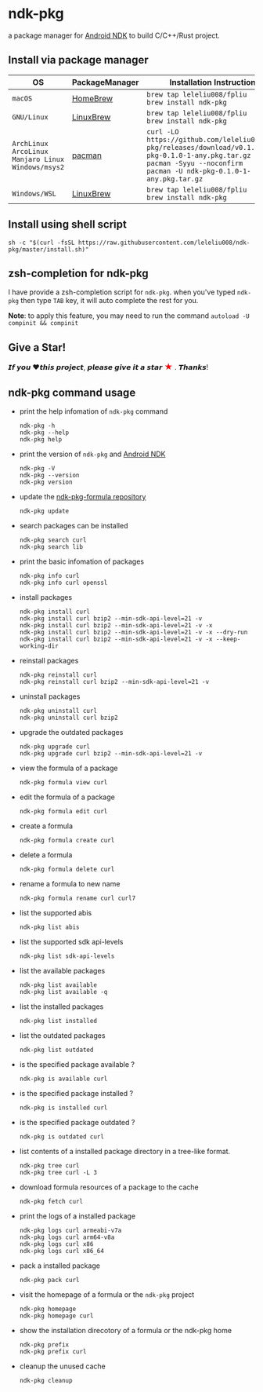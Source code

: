 # ndk-pkg
a package manager for [Android NDK](https://developer.android.google.cn/ndk) to build C/C++/Rust project.

## Install via package manager

|OS|PackageManager|Installation Instructions|
|-|-|-|
|`macOS`|[HomeBrew](http://blog.fpliu.com/it/os/macOS/software/HomeBrew)|`brew tap leleliu008/fpliu`<br>`brew install ndk-pkg`|
|`GNU/Linux`|[LinuxBrew](http://blog.fpliu.com/it/software/LinuxBrew)|`brew tap leleliu008/fpliu`<br>`brew install ndk-pkg`|
|`ArchLinux`<br>`ArcoLinux`<br>`Manjaro Linux`<br>`Windows/msys2`|[pacman](http://blog.fpliu.com/it/software/pacman)|`curl -LO https://github.com/leleliu008/ndk-pkg/releases/download/v0.1.0/ndk-pkg-0.1.0-1-any.pkg.tar.gz`<br>`pacman -Syyu --noconfirm`<br>`pacman -U ndk-pkg-0.1.0-1-any.pkg.tar.gz`|
|`Windows/WSL`|[LinuxBrew](http://blog.fpliu.com/it/software/LinuxBrew)|`brew tap leleliu008/fpliu`<br>`brew install ndk-pkg`|

## Install using shell script
```
sh -c "$(curl -fsSL https://raw.githubusercontent.com/leleliu008/ndk-pkg/master/install.sh)"
```

## zsh-completion for ndk-pkg
I have provide a zsh-completion script for `ndk-pkg`. when you've typed `ndk-pkg` then type `TAB` key, it will auto complete the rest for you.

**Note**: to apply this feature, you may need to run the command `autoload -U compinit && compinit`


## Give a Star!
𝙄𝙛 𝙮𝙤𝙪 ❤𝙩𝙝𝙞𝙨 𝙥𝙧𝙤𝙟𝙚𝙘𝙩, 𝙥𝙡𝙚𝙖𝙨𝙚 𝙜𝙞𝙫𝙚 𝙞𝙩 𝙖 𝙨𝙩𝙖𝙧 <span style='color:red;font-size:1.2em'>★</span> . 𝙏𝙝𝙖𝙣𝙠𝙨!


## ndk-pkg command usage
*   print the help infomation of `ndk-pkg` command
        
        ndk-pkg -h
        ndk-pkg --help
        ndk-pkg help
        
*   print the version of `ndk-pkg` and [Android NDK](https://developer.android.google.cn/ndk)
        
        ndk-pkg -V
        ndk-pkg --version
        ndk-pkg version
        
*   update the [ndk-pkg-formula repository](https://github.com/leleliu008/ndk-pkg-formula)
        
        ndk-pkg update
        
*   search packages can be installed
        
        ndk-pkg search curl
        ndk-pkg search lib
        
*   print the basic infomation of packages
        
        ndk-pkg info curl
        ndk-pkg info curl openssl
        
*   install packages
        
        ndk-pkg install curl
        ndk-pkg install curl bzip2 --min-sdk-api-level=21 -v
        ndk-pkg install curl bzip2 --min-sdk-api-level=21 -v -x
        ndk-pkg install curl bzip2 --min-sdk-api-level=21 -v -x --dry-run
        ndk-pkg install curl bzip2 --min-sdk-api-level=21 -v -x --keep-working-dir
        
*   reinstall packages
        
        ndk-pkg reinstall curl
        ndk-pkg reinstall curl bzip2 --min-sdk-api-level=21 -v
        
*   uninstall packages
        
        ndk-pkg uninstall curl
        ndk-pkg uninstall curl bzip2
        
*   upgrade the outdated packages
        
        ndk-pkg upgrade curl
        ndk-pkg upgrade curl bzip2 --min-sdk-api-level=21 -v
        
*   view the formula of a package
        
        ndk-pkg formula view curl
        
*   edit the formula of a package
        
        ndk-pkg formula edit curl
        
*   create a formula
        
        ndk-pkg formula create curl
        
*   delete a formula
        
        ndk-pkg formula delete curl
        
*   rename a formula to new name
        
        ndk-pkg formula rename curl curl7
        
*   list the supported abis
        
        ndk-pkg list abis
        
*   list the supported sdk api-levels
        
        ndk-pkg list sdk-api-levels
        
*   list the available packages
        
        ndk-pkg list available
        ndk-pkg list available -q
        
*   list the installed packages
        
        ndk-pkg list installed
        
*   list the outdated packages
        
        ndk-pkg list outdated
        
*   is the specified package available ?
        
        ndk-pkg is available curl
        
*   is the specified package installed ?
        
        ndk-pkg is installed curl
        
*   is the specified package outdated ?
        
        ndk-pkg is outdated curl
        
*   list contents of a installed package directory in a tree-like format.
        
        ndk-pkg tree curl
        ndk-pkg tree curl -L 3
        
*   download formula resources of a package to the cache
        
        ndk-pkg fetch curl
        
*   print the logs of a installed package
        
        ndk-pkg logs curl armeabi-v7a
        ndk-pkg logs curl arm64-v8a
        ndk-pkg logs curl x86
        ndk-pkg logs curl x86_64
        
*   pack a installed package
        
        ndk-pkg pack curl
        
*   visit the homepage of a formula or the `ndk-pkg` project
        
        ndk-pkg homepage
        ndk-pkg homepage curl
        
*   show the installation direcotory of a formula or the ndk-pkg home
        
        ndk-pkg prefix
        ndk-pkg prefix curl
        
*   cleanup the unused cache
        
        ndk-pkg cleanup
        
